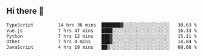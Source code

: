 ## Hi there 👋

<!--START_SECTION:waka-->

```txt
TypeScript         14 hrs 36 mins  ███████▓░░░░░░░░░░░░░░░░░   30.63 %
Vue.js             7 hrs 47 mins   ████░░░░░░░░░░░░░░░░░░░░░   16.33 %
Python             7 hrs 12 mins   ███▓░░░░░░░░░░░░░░░░░░░░░   15.11 %
Other              7 hrs 4 mins    ███▓░░░░░░░░░░░░░░░░░░░░░   14.84 %
JavaScript         4 hrs 19 mins   ██▒░░░░░░░░░░░░░░░░░░░░░░   09.06 %
```

<!--END_SECTION:waka-->

